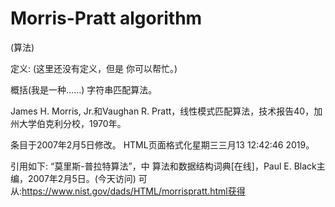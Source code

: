 # Morris-Pratt algorithm


(算法)



定义:
(这里还没有定义，但是
你可以帮忙。)



概括(我是一种……)
字符串匹配算法。



James H. Morris, Jr.和Vaughan R. Pratt，线性模式匹配算法，技术报告40，加州大学伯克利分校，1970年。








条目于2007年2月5日修改。
HTML页面格式化星期三三月13 12:42:46 2019。



引用如下:
“莫里斯-普拉特算法”，中
算法和数据结构词典[在线]，Paul E. Black主编，2007年2月5日。(今天访问)
可从:https://www.nist.gov/dads/HTML/morrispratt.html获得